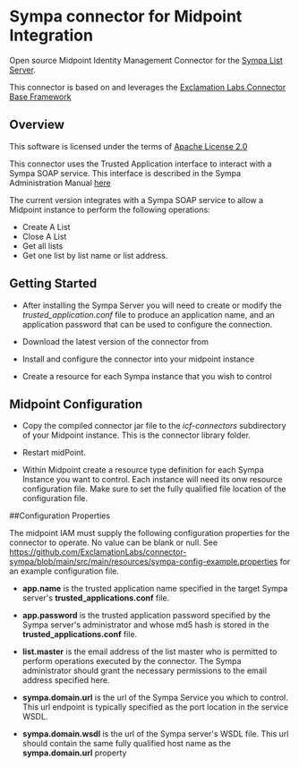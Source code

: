 # Sympa connector for Midpoint Integration

Open source Midpoint Identity Management Connector for the [Sympa List Server](https://www.sympa.org/).

This connector is based on and leverages the [Exclamation Labs Connector Base Framework](https://github.com/ExclamationLabs/connector-base)

## Overview

This software is licensed under the terms of [Apache License 2.0](https://www.apache.org/licenses/LICENSE-2.0) 

This connector uses the Trusted Application interface to interact with a Sympa SOAP service. This interface is described 
in the Sympa Administration Manual [here](https://sympa-community.github.io/manual/customize/soap-api.html#trust-remote-applications)  

The current version integrates with a Sympa SOAP service to allow a Midpoint instance to perform the 
following operations: 

- Create A List
- Close A List
- Get all lists 
- Get one list by list name or list address.

## Getting Started

- After installing the Sympa Server you will need to create or modify the *trusted_application.conf* file to produce an 
  application name, and an application password that can be used to configure the connection.
  
- Download the latest version of the connector from 
- Install and configure the connector into your midpoint instance

- Create a resource for each Sympa instance that you wish to control

## Midpoint Configuration

- Copy the compiled connector jar file to the *icf-connectors* subdirectory of your Midpoint instance. This is the connector library folder.

- Restart midPoint. 

- Within Midpoint create a resource type definition for each Sympa Instance you want to control. Each instance will need its onw resource configuration file. Make sure to set the fully qualified file location of the configuration file.


##Configuration Properties

The midpoint IAM must supply the following configuration properties for the connector to operate. No value can be blank or null.
See https://github.com/ExclamationLabs/connector-sympa/blob/main/src/main/resources/sympa-config-example.properties 
for an example configuration file. 
  
- **app.name** is the trusted application name specified in the target Sympa server's **trusted_applications.conf** file. 

- **app.password** is the trusted application password specified by the Sympa server's administrator and whose md5 hash 
  is stored in the **trusted_applications.conf** file.
  
- **list.master** is the email address of the list master who is permitted to perform operations executed by the connector. 
  The Sympa administrator should grant the necessary permissions to the email address specified here.
  
- **sympa.domain.url** is the url of the Sympa Service you which to control. This url endpoint is typically specified as 
  the port location in the service WSDL.


- **sympa.domain.wsdl** is the url of the Sympa server's WSDL file. This url should contain the same fully qualified 
  host name as the **sympa.domain.url** property  

